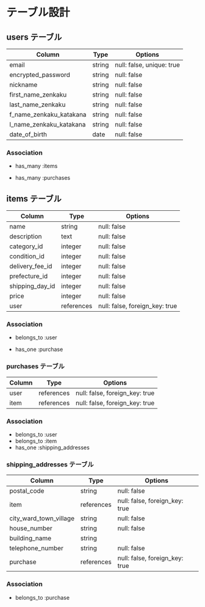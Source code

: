 # テーブル設計

## users テーブル

| Column                  | Type   | Options                   |
| ------------------------| ------ | ------------------------- |
| email                   | string | null: false, unique: true |
| encrypted_password      | string | null: false               |
| nickname                | string | null: false               |
| first_name_zenkaku      | string | null: false               |
| last_name_zenkaku       | string | null: false               |
| f_name_zenkaku_katakana | string | null: false               |
| l_name_zenkaku_katakana | string | null: false               |
| date_of_birth           | date   | null: false               |

### Association

- has_many :items
<!-- - has_many :comments -->
- has_many :purchases

## items テーブル

| Column          | Type       | Options                        | 
| --------------- | ---------- | -------------------------------|
| name            | string     | null: false                    |
| description     | text       | null: false                    |
| category_id     | integer    | null: false                    |
| condition_id    | integer    | null: false                    |
| delivery_fee_id | integer    | null: false                    |
| prefecture_id   | integer    | null: false                    |
| shipping_day_id | integer    | null: false                    |
| price           | integer    | null: false                    |
| user            | references | null: false, foreign_key: true |


### Association

- belongs_to :user
<!-- - has_many :comments -->
- has_one :purchase

<!-- ## comments テーブル

| Column | Type       | Options                        |
| -------| ---------- | ------------------------------ |
| text   | text       | null: false                    |
| user   | references | null: false, foreign_key: true |
| item   | references | null: false, foreign_key: true |

### Association

- belongs_to :user
- belongs_to :item -->

### purchases テーブル

| Column | Type       | Options                        |
| -------| ---------- | ------------------------------ |
| user   | references | null: false, foreign_key: true |
| item   | references | null: false, foreign_key: true |

### Association

- belongs_to :user
- belongs_to :item
- has_one :shipping_addresses

### shipping_addresses テーブル

| Column                 | Type       | Options                        |
| -----------------------| ---------- | ------------------------------ |
| postal_code            | string     | null: false                    |
| item                   | references | null: false, foreign_key: true |
| city_ward_town_village | string     | null: false                    |
| house_number           | string     | null: false                    |
| building_name          | string     |                                |
| telephone_number       | string     | null: false                    |
| purchase               | references | null: false, foreign_key: true |

### Association

- belongs_to :purchase